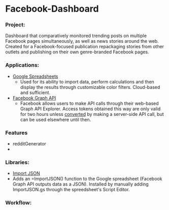 # Facebook-Dashboard

<h3>Project:</h3>

Dashboard that comparatively monitored trending posts on multiple Facebook pages simultaneously, as well as news stories around the web. Created for a Facebook-focused publication repackaging stories from other outlets and publishing on their own genre-branded Facebook pages.

<h3>Applications:</h3>

* [Google Spreadsheets](https://support.google.com/docs/answer/3093339)
  * Used for its ability to import data, perform calculations and then display the results through customizable color filters. Cloud-based and sufficient.
* [Facebook Graph API](https://developers.facebook.com/tools/explorer/)
  * Facebook allows users to make API calls through their web-based Graph API Explorer. Access tokens obtained this way are only valid for two hours unless [converted](https://developers.facebook.com/docs/facebook-login/access-tokens/expiration-and-extension) by making a server-side API call, but can be used elsewhere until then.
  
<h3>Features</h3>

* redditGenerator
* 

<h3>Libraries:</h3>

*  [Import JSON](https://github.com/bradjasper/ImportJSON)
  * Adds an =ImportJSON() function to the Google spreadsheet (Facebook Graph API outputs data as a JSON). Installed by manually adding ImportJSON.gs through the spreedsheet's Script Editor.

<h3>Workflow:</h3>



